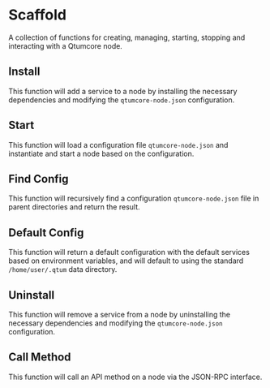 # Scaffold
A collection of functions for creating, managing, starting, stopping and interacting with a Qtumcore node.

## Install
This function will add a service to a node by installing the necessary dependencies and modifying the `qtumcore-node.json` configuration.

## Start
This function will load a configuration file `qtumcore-node.json` and instantiate and start a node based on the configuration.

## Find Config
This function will recursively find a configuration `qtumcore-node.json` file in parent directories and return the result.

## Default Config
This function will return a default configuration with the default services based on environment variables, and will default to using the standard `/home/user/.qtum` data directory.

## Uninstall
This function will remove a service from a node by uninstalling the necessary dependencies and modifying the `qtumcore-node.json` configuration.

## Call Method
This function will call an API method on a node via the JSON-RPC interface.
